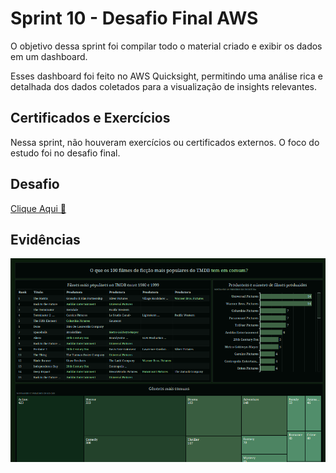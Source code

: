 # Sprint 10 - Desafio Final AWS

O objetivo dessa sprint foi compilar todo o material criado e exibir os dados em um dashboard.

Esses dashboard foi feito no AWS Quicksight, permitindo uma análise rica e detalhada dos dados coletados para a visualização de insights relevantes.

## Certificados e Exercícios

Nessa sprint, não houveram exercícios ou certificados externos. O foco do estudo foi no desafio final.

## Desafio

[Clique Aqui 🔗](./desafio/README.md)

## Evidências

[![Dashboard](evidencias/dashboard.png)](desafio/Dashboard_Filmes_Sci_Fi.pdf)
